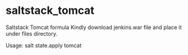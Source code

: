 # saltstack_tomcat
Saltstack Tomcat formula
Kindly download jenkins.war file and place it under files directory.

Usage:
salt <minion id> state.apply tomcat
